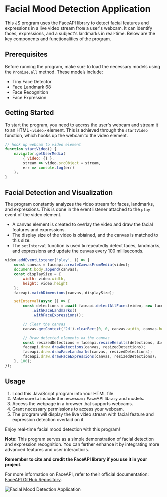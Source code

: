 # Facial Mood Detection Application

This JS program uses the FaceAPI library to detect facial features and expressions in a live video stream from a user's webcam. It can identify faces, expressions, and a subject's landmarks in real-time. Below are the key components and functionalities of the program.

## Prerequisites

Before running the program, make sure to load the necessary models using the `Promise.all` method. These models include:
- Tiny Face Detector
- Face Landmark 68
- Face Recognition
- Face Expression

## Getting Started

To start the program, you need to access the user's webcam and stream it to an HTML `<video>` element. This is achieved through the `startVideo` function, which hooks up the webcam to the video element.

```javascript
// hook up webcam to video element
function startVideo() {
    navigator.getUserMedia(
        { video: {} },
        stream => video.srcObject = stream,
        err => console.log(err)
    );
}
```

## Facial Detection and Visualization

The program constantly analyzes the video stream for faces, landmarks, and expressions. This is done in the event listener attached to the `play` event of the video element.

- A canvas element is created to overlay the video and draw the facial features and expressions.
- The display size of the video is obtained, and the canvas is matched to this size.
- The `setInterval` function is used to repeatedly detect faces, landmarks, and expressions and update the canvas every 100 milliseconds.

```javascript
video.addEventListener('play', () => {
    const canvas = faceapi.createCanvasFromMedia(video);
    document.body.append(canvas);
    const displaySize = {
        width: video.width,
        height: video.height
    };
    faceapi.matchDimensions(canvas, displaySize);

    setInterval(async () => {
        const detections = await faceapi.detectAllFaces(video, new faceapi.TinyFaceDetectorOptions())
            .withFaceLandmarks()
            .withFaceExpressions();

        // Clear the canvas
        canvas.getContext('2d').clearRect(0, 0, canvas.width, canvas.height);

        // Draw detected elements on the canvas
        const resizedDetections = faceapi.resizeResults(detections, displaySize);
        faceapi.draw.drawDetections(canvas, resizedDetections);
        faceapi.draw.drawFaceLandmarks(canvas, resizedDetections);
        faceapi.draw.drawFaceExpressions(canvas, resizedDetections);
    }, 100);
});
```

## Usage

1. Load this JavaScript program into your HTML file.
2. Make sure to include the necessary FaceAPI library and models.
3. Access the webpage in a browser that supports webcams.
4. Grant necessary permissions to access your webcam.
5. The program will display the live video stream with facial feature and expression detection overlaid on it.

Enjoy real-time facial mood detection with this program!

**Note:** This program serves as a simple demonstration of facial detection and expression recognition. You can further enhance it by integrating more advanced features and user interactions.

**Remember to cite and credit the FaceAPI library if you use it in your project.**

For more information on FaceAPI, refer to their official documentation: [FaceAPI GitHub Repository](https://github.com/justadudewhohacks/face-api.js).

![Facial Mood Detection Application](imgs/screenshot00.png)
